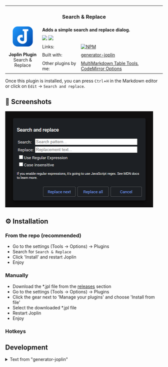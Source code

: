 <table>
    <tr>
        <td colspan="3" align="center">
            <h3>Search & Replace</h3>
        </td>
    </tr>
    <tr>
        <td rowspan="6" align="center">
            <img src="./assets/joplin.svg" width="64"><br>
            <p>
                <strong>Joplin Plugin</strong><br>
                Search & Replace
            </p>
        </td>
    </tr>
    <tr>
        <td colspan="2"><strong>Adds a simple search and replace dialog.</strong></td>
    </tr>
    <tr>
        <td colspan="2">
            <img src="https://img.shields.io/npm/v/joplin-plugin-search-and-replace?label=Version&style=for-the-badge">
            <img src="https://img.shields.io/npm/dt/joplin-plugin-search-and-replace?style=for-the-badge">
        </td>
    </tr>
    <tr>
        <td>Links:</td>
        <td>
            <a href="https://www.npmjs.com/package/joplin-plugin-search-and-replace">
                <img src="https://img.shields.io/badge/-npm-9b3030?style=for-the-badge&logo=npm" alt="NPM">
            </a>
        </td>
    </tr>
    <tr>
        <td>Built with:</td>
        <td>
            <a href="https://github.com/laurent22/joplin/tree/dev/packages/generator-joplin">generator-joplin</a>
        </td>
    </tr>
    <tr>
        <td>Other plugins by me:</td>
        <td>
            <a href="https://github.com/FelisDiligens/joplin-plugin-multimd-table-tools">MultiMarkdown Table Tools</a>,
            <a href="https://github.com/FelisDiligens/joplin-plugin-cmoptions">CodeMirror Options</a>
        </td>
    </tr>
</table>

Once this plugin is installed, you can press `Ctrl`+`H` in the Markdown editor or click on `Edit` → `Search and replace`.

## 📸 Screenshots
![](assets/screenshot.png)

## ⚙️ Installation

### From the repo (recommended)

- Go to the settings (Tools → Options) → Plugins
- Search for `Search & Replace`
- Click 'Install' and restart Joplin
- Enjoy

### Manually

- Download the *.jpl file from the [releases](https://github.com/FelisDiligens/joplin-plugin-search-and-replace/releases) section
- Go to the settings (Tools → Options) → Plugins
- Click the gear next to 'Manage your plugins' and choose 'Install from file'
- Select the downloaded *.jpl file
- Restart Joplin
- Enjoy

### Hotkeys

## Development

<details>
<summary>Text from "generator-joplin"</summary>

This is a template to create a new Joplin plugin.

The main two files you will want to look at are:

- `/src/index.ts`, which contains the entry point for the plugin source code.
- `/src/manifest.json`, which is the plugin manifest. It contains information such as the plugin a name, version, etc.

## Building the plugin

The plugin is built using Webpack, which creates the compiled code in `/dist`. A JPL archive will also be created at the root, which can use to distribute the plugin.

To build the plugin, simply run `npm run dist`.

The project is setup to use TypeScript, although you can change the configuration to use plain JavaScript.

### Workaround: Building fails on NodeJS LTS

```bash
export NODE_OPTIONS=--openssl-legacy-provider
```
> Source: https://stackoverflow.com/a/69746937


## Updating the plugin framework

To update the plugin framework, run `npm run update`.

In general this command tries to do the right thing - in particular it's going to merge the changes in package.json and .gitignore instead of overwriting. It will also leave "/src" as well as README.md untouched.

The file that may cause problem is "webpack.config.js" because it's going to be overwritten. For that reason, if you want to change it, consider creating a separate JavaScript file and include it in webpack.config.js. That way, when you update, you only have to restore the line that include your file.

</details>
